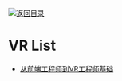 [![返回目录](https://user-images.githubusercontent.com/5803001/38079637-ff0abcf0-3371-11e8-9b76-ad651620afc7.jpg)](https://github.com/wx-chevalier/Awesome-Lists) 
 
 
# VR List

- [从前端工程师到VR工程师基础](https://zhuanlan.zhihu.com/p/24355583)